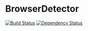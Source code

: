 BrowserDetector
===============

[![Build Status](https://secure.travis-ci.org/mimmi20/browser-detector.png?branch=master)](http://travis-ci.org/mimmi20/browser-detector)
[![Dependency Status](http://depending.in/mimmi20/BrowserDetector.png)](http://depending.in/mimmi20/BrowserDetector)

